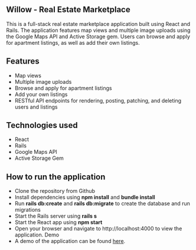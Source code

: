 ## Willow - Real Estate Marketplace

This is a full-stack real estate marketplace application built using React and Rails. The application features map views and multiple image uploads using the Google Maps API and Active Storage gem. Users can browse and apply for apartment listings, as well as add their own listings.

## Features

- Map views
- Multiple image uploads
- Browse and apply for apartment listings
- Add your own listings
- RESTful API endpoints for rendering, posting, patching, and deleting users and listings

## Technologies used

- React
- Rails
- Google Maps API
- Active Storage Gem

## How to run the application

- Clone the repository from Github
- Install dependencies using **npm install** and **bundle install**
- Run **rails db:create** and **rails db:migrate** to create the database and run migrations
- Start the Rails server using **rails s**
- Start the React app using **npm start**
- Open your browser and navigate to http://localhost:4000 to view the application.
  Demo
- A demo of the application can be found [here](https://www.loom.com/share/ba477e1e26074951af1bafad44e37c41).
